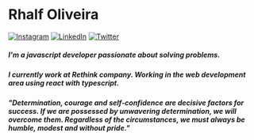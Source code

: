 <h1>Rhalf Oliveira</h1>

[![Instagram](https://img.shields.io/badge/Instagram-%23E4405F.svg?logo=Instagram&logoColor=white)](https://instagram.com/rhalf_souza) [![LinkedIn](https://img.shields.io/badge/LinkedIn-%230077B5.svg?logo=linkedin&logoColor=white)](https://linkedin.com/in/rhalfoliveira) [![Twitter](https://img.shields.io/badge/Twitter-%231DA1F2.svg?logo=Twitter&logoColor=white)](https://twitter.com/rhalf10) 

<h5>I'm a javascript developer passionate about solving problems.</h5>

<h5>I currently work at Rethink company. Working in the web development area using react with typescript.</h5>

<h5>"Determination, courage and self-confidence are decisive factors for success. If we are possessed by unwavering determination, 
  we will overcome them. Regardless of the circumstances, we must always be humble, modest and without pride."
</h5>
